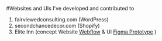 #Websites and UIs I've developed and contributed to 
1. fairviewedconsulting.com (WordPress)
2. secondchancedecor.com (Shopify)
3. Elite Inn (concept Website <a href="https://preview.webflow.com/preview/elite-inn-eesha-6bd736-10-0f6446a90fb6a?utm_medium=preview_link&utm_source=designer&utm_content=elite-inn-eesha-6bd736-10-0f6446a90fb6a&preview=a14d312796ade6fc3672d3c9ba15571f&workflow=preview">Webflow</a> & UI <a href="https://www.figma.com/proto/UXAsJK6HpbpWUnU7HXjckj/Elite-Inn?type=design&node-id=417-6291&scaling=scale-down&page-id=0%3A1&starting-point-node-id=8%3A3&show-proto-sidebar=1">Figma Prototype</a> )


